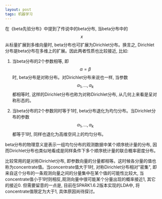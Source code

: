 ```yaml
---
layout: post
tags: 机器学习
---
```


在《beta先验分布》中提到了传说中的beta分布, 当beta分布中的$$x$$从标量扩展到多维向量时, beta分布也可扩展为Dirichlet分布。换言之, Dirichlet分布是beta分布在多维上的扩展。因此两者性质也比较接近, 比如:

1. 当beta分布的2个参数相等, 即$$\alpha = \beta$$时, beta分布是对称分布。对Dirichlet分布来说也一样, 当参数$$\alpha_1, ..., \alpha_k$$都相等时, 这样的Dirichlet分布也称为对称Dirichlet分布, 从几何上来看是呈对称形态的。

2. 当beta分布的2个参数同时等于1时, beta分布退化为均匀分布。当Dirichlet分布的参数$$\alpha_1, ..., \alpha_k$$都等于1时, 同样也退化为高维空间上的均匀分布。

beta分布的物理意义是表示一组均匀分布的观测数据中某个顺序统计量的分布, 因而Dirichlet分布也类似地看成是同样条件下多个顺序统计量的联合概率密度分布。

比较常用的是对称Dirichlet分布, 即参数向量的分量都相等。这时候各分量的值也称为concentrate值。当concentrate值大于1时, 对称Dirichlet分布相对"密集", 即来自这个分布的一条观测向量之间的分量集中在某个值的可能性比较大, 当concentrate值小于1时则相反,观测向量中很可能某个分量出现的概率接近1, 其它的接近0. 但需要留意的一点是, 目前在SPARK1.6.2版本实现的LDA中, 将concentrate值限定为大于1, 具体原因尚待探讨。


